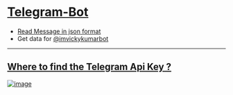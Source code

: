 # [Telegram-Bot](https://my.telegram.org/apps)
- [Read Message in json format](https://my.telegram.org/)
- Get data for [@imvickykumarbot](https://api.telegram.org/bot1987325386:AAHeUN-nSUOV7uDDMWrh0nLoyjHh598I_F4/getUpdates)
----------------------------------

## [Where to find the Telegram Api Key ?](https://stackoverflow.com/questions/43291868/where-to-find-the-telegram-api-key)

[![image](https://user-images.githubusercontent.com/50515418/130468473-8ddfc5a6-0e14-45d7-b436-b32e7e6b5158.png)](https://t.me/imvickykumar999bot)

